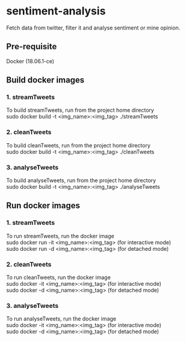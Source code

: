 # sentiment-analysis
Fetch data from twitter, filter it and analyse sentiment or mine opinion.

## Pre-requisite
Docker  (18.06.1-ce)

## Build docker images

### 1. streamTweets
To build streamTweets, run from the project home directory <br/> 
  sudo docker build -t <img_name>:<img_tag> ./streamTweets <br/>

### 2. cleanTweets
To build cleanTweets, run from the project home directory <br/>
  sudo docker build -t <img_name>:<img_tag> ./cleanTweets <br/>

### 3. analyseTweets
To build analyseTweets, run from the project home directory <br/>
  sudo docker build -t <img_name>:<img_tag> ./analyseTweets <br/>

## Run docker images

### 1. streamTweets
To run streamTweets, run the docker image <br/>
  sudo docker run -it <img_name>:<img_tag>   (for interactive mode) <br/> 
  sudo docker run -d <img_name>:<img_tag>    (for detached mode) <br/>
  
### 2. cleanTweets
To run cleanTweets, run the docker image <br/>
  sudo docker -it <img_name>:<img_tag>       (for interactive mode) <br/>
  sudo docker -d <img_name>:<img_tag>        (for detached mode) <br/>

### 3. analyseTweets
To run analyseTweets, run the docker image <br/>
  sudo docker -it <img_name>:<img_tag>       (for interactive mode) <br/>
  sudo docker -d <img_name>:<img_tag>        (for detached mode) <br/>
